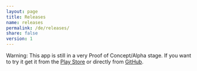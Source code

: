 ```yaml
---
layout: page
title: Releases
name: releases
permalink: /de/releases/
share: false
version: 1
---
```


Warning: This app is still in a very Proof of Concept/Alpha stage. If you want to try it get it from the [Play Store](https://play.google.com/apps/testing/com.greenaddress.abcore) or directly from [GitHub](https://github.com/greenaddress/abcore/releases/tag/v0.23alphaPoC).

<!-- {% include releases.html %} -->
